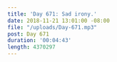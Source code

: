 ```yaml
---
title: 'Day 671: Sad irony.'
date: 2018-11-21 13:01:00 -08:00
file: "/uploads/Day-671.mp3"
post: Day 671
duration: '00:04:43'
length: 4370297
---
```



